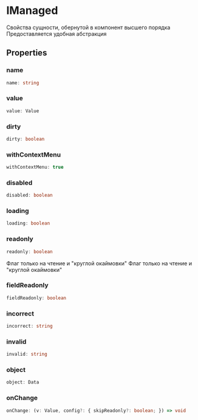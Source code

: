 # IManaged

Свойства сущности, обернутой в компонент высшего порядка
Предоставляется удобная абстракция

## Properties

### name

```ts
name: string
```

### value

```ts
value: Value
```

### dirty

```ts
dirty: boolean
```

### withContextMenu

```ts
withContextMenu: true
```

### disabled

```ts
disabled: boolean
```

### loading

```ts
loading: boolean
```

### readonly

```ts
readonly: boolean
```

Флаг только на чтение и "круглой окаймовки"
Флаг только на чтение и "круглой окаймовки"

### fieldReadonly

```ts
fieldReadonly: boolean
```

### incorrect

```ts
incorrect: string
```

### invalid

```ts
invalid: string
```

### object

```ts
object: Data
```

### onChange

```ts
onChange: (v: Value, config?: { skipReadonly?: boolean; }) => void
```
